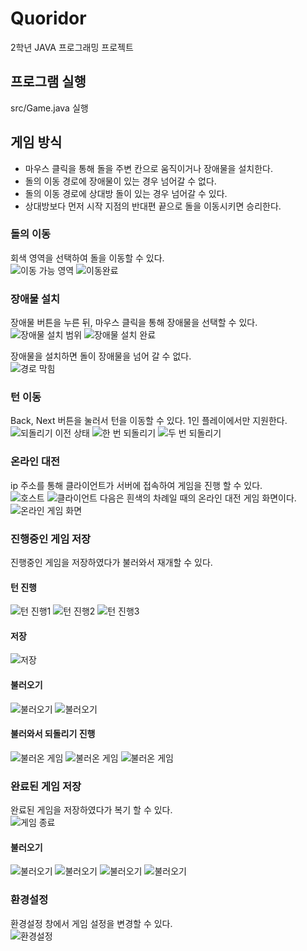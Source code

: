 # Quoridor
2학년 JAVA 프로그래밍 프로젝트

## 프로그램 실행
src/Game.java 실행

## 게임 방식
- 마우스 클릭을 통해 돌을 주변 칸으로 움직이거나 장애물을 설치한다.
- 돌의 이동 경로에 장애물이 있는 경우 넘어갈 수 없다.
- 돌의 이동 경로에 상대방 돌이 있는 경우 넘어갈 수 있다.
- 상대방보다 먼저 시작 지점의 반대편 끝으로 돌을 이동시키면 승리한다.

### 돌의 이동
회색 영역을 선택하여 돌을 이동할 수 있다.  
![이동 가능 영역](./readme_images/move1.PNG) ![이동완료](./readme_images/move2.PNG)

### 장애물 설치
장애물 버튼을 누른 뒤, 마우스 클릭을 통해 장애물을 선택할 수 있다.  
![장애물 설치 범위](./readme_images/block1.PNG) ![장애물 설치 완료](./readme_images/block2.PNG)

장애물을 설치하면 돌이 장애물을 넘어 갈 수 없다.  
![경로 막힘](./readme_images/block3.PNG)

### 턴 이동
Back, Next 버튼을 눌러서 턴을 이동할 수 있다. 1인 플레이에서만 지원한다.  
![되돌리기 이전 상태](./readme_images/prev1.PNG) ![한 번 되돌리기](./readme_images/prev2.PNG) ![두 번 되돌리기](./readme_images/prev3.PNG)

### 온라인 대전
ip 주소를 통해 클라이언트가 서버에 접속하여 게임을 진행 할 수 있다.  
![호스트](./readme_images/host.PNG) ![클라이언트](./readme_images/client.PNG)
다음은 흰색의 차례일 때의 온라인 대전 게임 화면이다.  
![온라인 게임 화면](./readme_images/online_game.PNG)

### 진행중인 게임 저장
진행중인 게임을 저장하였다가 불러와서 재개할 수 있다.
#### 턴 진행
![턴 진행1](./readme_images/turn1.PNG) ![턴 진행2](./readme_images/turn2.PNG) ![턴 진행3](./readme_images/turn3.PNG)
#### 저장
![저장](./readme_images/save.PNG)
#### 불러오기
![불러오기](./readme_images/load1.PNG)
![불러오기](./readme_images/load2.PNG)
#### 불러와서 되돌리기 진행
![불러온 게임](./readme_images/loaded1.PNG) ![불러온 게임](./readme_images/loaded2.PNG) ![불러온 게임](./readme_images/loaded3.PNG)

### 완료된 게임 저장
완료된 게임을 저장하였다가 복기 할 수 있다.  
![게임 종료](./readme_images/win.PNG)
#### 불러오기
![불러오기](./readme_images/replay1.PNG)
![불러오기](./readme_images/replay2.PNG)
![불러오기](./readme_images/replay3.PNG) ![불러오기](./readme_images/replay4.PNG)

### 환경설정
환경설정 창에서 게임 설정을 변경할 수 있다.  
![환경설정](./readme_images/option.PNG)
